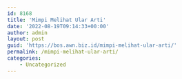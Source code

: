 ```yaml
---
id: 8168
title: 'Mimpi Melihat Ular Arti'
date: '2022-08-19T09:14:33+00:00'
author: admin
layout: post
guid: 'https://bos.awn.biz.id/mimpi-melihat-ular-arti/'
permalink: /mimpi-melihat-ular-arti/
categories:
    - Uncategorized
---
```


